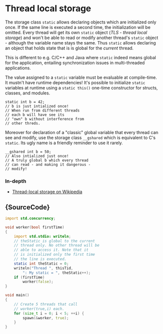 # Thread local storage

The storage class `static` allows declaring objects
which are initialized only once. If the same
line is executed a second time, the initialization
will be omitted.
Every thread will get its own
`static` object (*TLS - thread local storage*)
and won't be able to read or modify another thread's
`static` object - although the variable name
stays the same. Thus `static` allows declaring an
object that holds state that is
is global for the *current* thread.

This is different to
e.g. C/C++ and Java where `static` indeed means global
for the application, entailing synchronization issues
in multi-threaded applications.

The value assigned to a `static` variable must
be evaluable at compile-time. It mustn't have
runtime dependencies! It's possible to initialize
`static` variables at runtime using a `static this()`
one-time constructor for structs, classes, and modules.

    static int b = 42;
    // b is just intialized once!
    // When run from different threads
    // each b will have see its
    // "own" b without interference from
    // other threds.

Moreover for declaration of a "classic" global variable that
every thread can see and modify,
use the storage class `__gshared` which is equivalent
to C's `static`.
Its ugly name is a friendly reminder to use it rarely.

    __gshared int b = 50;
    // Also intialized just once!
    // A truly global b which every thread
    // can read - and making it dangerous -
    // modify!

### In-depth

- [Thread-local storage on Wikipedia](https://en.wikipedia.org/wiki/Thread-local_storage)

## {SourceCode}

```d
import std.concurrency;

void worker(bool firstTime)
{
    import std.stdio: writeln;
    // theStatic is global to the current
    // thread only. No other thread will be
    // able to access it. Note that it
    // is initialized only the first time
    // the line is executed.
    static int theStatic = 0;
    writeln("Thread ", thisTid,
        ": My static = ", theStatic++);
    if (firstTime)
        worker(false);
}

void main()
{
    // Create 5 threads that call
    // worker(true,i) each.
    for (size_t i = 0; i < 5; ++i) {
        spawn(&worker, true);
    }
}
```
